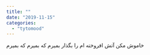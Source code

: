 ```yaml
---
title: ""
date: "2019-11-15"
categories: 
  - "tytomood"
---
```


خاموش مکن آتش افروخته ام را بگذار بمیرم که بمیرم که بمیرم
